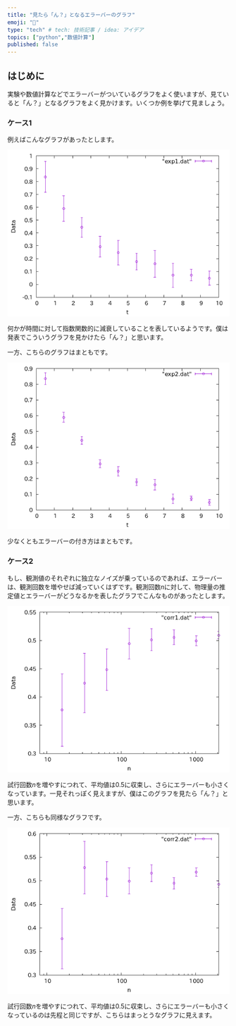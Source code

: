 ```yaml
---
title: "見たら「ん？」となるエラーバーのグラフ"
emoji: "🤖"
type: "tech" # tech: 技術記事 / idea: アイデア
topics: ["python","数値計算"]
published: false
---
```


## はじめに

実験や数値計算などでエラーバーがついているグラフをよく使いますが、見ていると「ん？」となるグラフをよく見かけます。いくつか例を挙げて見ましょう。

### ケース1

例えばこんなグラフがあったとします。

![weird_errorbars/exp1.png](weird_errorbars/exp1.png)

何かが時間に対して指数関数的に減衰していることを表しているようです。僕は発表でこういうグラフを見かけたら「ん？」と思います。

一方、こちらのグラフはまともです。

![weird_errorbars/exp2.png](weird_errorbars/exp2.png)

少なくともエラーバーの付き方はまともです。

### ケース2

もし、観測値のそれぞれに独立なノイズが乗っているのであれば、エラーバーは、観測回数を増やせば減っていくはずです。観測回数$n$に対して、物理量の推定値とエラーバーがどうなるかを表したグラフでこんなものがあったとします。

![weird_errorbars/corr1.png](weird_errorbars/corr1.png)

試行回数$n$を増やすにつれて、平均値は$0.5$に収束し、さらにエラーバーも小さくなっています。一見それっぽく見えますが、僕はこのグラフを見たら「ん？」と思います。

一方、こちらも同様なグラフです。

![weird_errorbars/corr2.png](weird_errorbars/corr2.png)

試行回数$n$を増やすにつれて、平均値は$0.5$に収束し、さらにエラーバーも小さくなっているのは先程と同じですが、こちらはまっとうなグラフに見えます。

